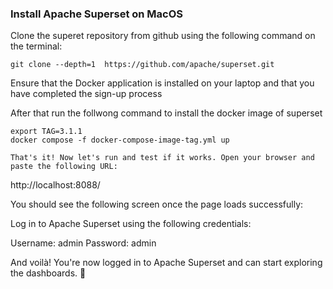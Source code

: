 ### Install Apache Superset on MacOS


Clone the superet repository from github using the following command on the terminal:

``` 
git clone --depth=1  https://github.com/apache/superset.git
```

Ensure that the Docker application is installed on your laptop and that you have completed the sign-up process

After that run the follwong command to install the docker image of superset

```
export TAG=3.1.1
docker compose -f docker-compose-image-tag.yml up

That's it! Now let's run and test if it works. Open your browser and paste the following URL:

```
http://localhost:8088/

You should see the following screen once the page loads successfully:


Log in to Apache Superset using the following credentials:

Username: admin
Password: admin

And voilà! You're now logged in to Apache Superset and can start exploring the dashboards. 🎉
